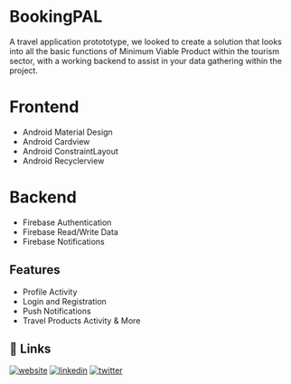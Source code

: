 
# BookingPAL

A travel application protototype, we looked to create a solution that looks into all the basic functions of Minimum Viable Product within the tourism sector, with a working backend to assist in your data gathering within the project.

# Frontend

- Android Material Design 
- Android Cardview
- Android ConstraintLayout
- Android Recyclerview

# Backend

- Firebase Authentication
- Firebase Read/Write Data
- Firebase Notifications



## Features

- Profile Activity
- Login and Registration
- Push Notifications
- Travel Products Activity & More


## 🔗 Links
[![website](https://img.shields.io/badge/my_portfolio-000?style=for-the-badge&logo=ko-fi&logoColor=white)](https://www.inchubplk.co.za/)
[![linkedin](https://img.shields.io/badge/linkedin-0A66C2?style=for-the-badge&logo=linkedin&logoColor=white)](https://www.linkedin.com/company/insidegov/)
[![twitter](https://img.shields.io/badge/twitter-1DA1F2?style=for-the-badge&logo=twitter&logoColor=white)](https://twitter.com/InchubPlk/)

